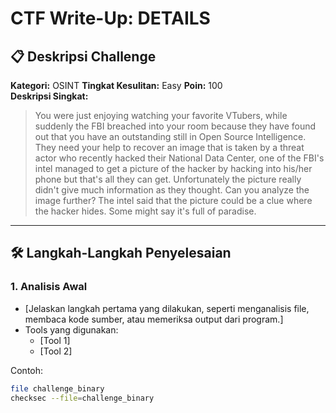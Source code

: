 # CTF Write-Up: DETAILS

## 📋 Deskripsi Challenge
**Kategori:** OSINT 
**Tingkat Kesulitan:** Easy
**Poin:** 100  
**Deskripsi Singkat:**  
> You were just enjoying watching your favorite VTubers, while suddenly the FBI breached into your room because they have found out that you have an outstanding still in Open Source Intelligence. They need your help to recover an image that is taken by a threat actor who recently hacked their National Data Center, one of the FBI's intel managed to get a picture of the hacker by hacking into his/her phone but that's all they can get. Unfortunately the picture really didn't give much information as they thought. Can you analyze the image further? The intel said that the picture could be a clue where the hacker hides. Some might say it's full of paradise.

---

## 🛠️ Langkah-Langkah Penyelesaian
### 1. **Analisis Awal**
- [Jelaskan langkah pertama yang dilakukan, seperti menganalisis file, membaca kode sumber, atau memeriksa output dari program.]
- Tools yang digunakan:  
  - [Tool 1]  
  - [Tool 2]  

Contoh:
```bash
file challenge_binary
checksec --file=challenge_binary
